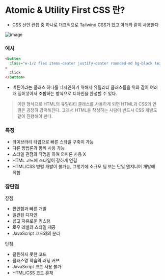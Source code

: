 # Atomic & Utility First CSS 란?

- CSS 선언 컨셉 중 하나로 대표적으로 Tailwind CSS가 있고 아래와 같이 사용한다

![image](https://github.com/user-attachments/assets/297ec5df-28aa-4288-ace4-408406c75bbe)


### 예시

```html
<button
  class="w-1/2 flex items-center justify-center rounded-md bg-black text-white"
>
  Click
</button>
```

- 버튼이라는 클래스 하나를 디자인하기 위해서 유틸리티 클래스들을 위와 같이 여러 개 집어넣어서 조합하는 방식으로 디자인을 완성할 수 있다.
> 이런 형식으로 HTML의 유틸리티 클래스를 사용하게 되면 HTML과 CSS의 연결은 굉장히 강력해진다. 그래서 HTML을 작성하는 사람이 반드시 CSS 개발도 같이 진행해야 한다.

### 특징

- 라이브러리 타입으로 빠른 스타일 구축이 가능
- 다른 방법론과 함께 사용 가능
- 스타일 관점의 작명을 하여 의미론 사용 X
- HTML 코드에 스타일이 강하게 연결
- HTML/CSS 병렬 개발이 불가능, 그렇기에 소규모 팀 또는 단일 엔지니어 개발에 적합

### 장단점

장점

- 편안함과 빠른 개발
- 일관된 디자인
- 쉽고 자유로운 커스텀
- 로우 레벨의 스타일 제공
- JavaScript 코드와의 분리

단점

- 클린하지 못한 코드
- 클래스명 학습의 러닝 커브
- JavaScript 코드 사용 불가
- HTML/CSS 코드 혼재
